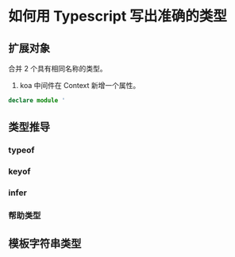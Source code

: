 # 如何用 Typescript 写出准确的类型

## 扩展对象

合并 2 个具有相同名称的类型。

1. koa 中间件在 Context 新增一个属性。

```ts
declare module '

```

## 类型推导

### typeof

### keyof

### infer

### 帮助类型

## 模板字符串类型
